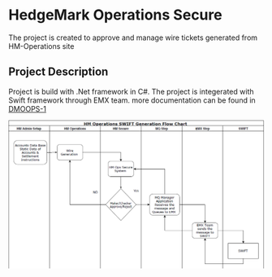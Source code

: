 # HedgeMark Operations Secure

The project is created to approve and manage wire tickets generated from HM-Operations site

## Project Description

Project is build with .Net framework in C#. The project is integerated with Swift framework through EMX team. more documentation can be found in [DMOOPS-1](https://jira15.bnymellon.net/browse/DMOOPS-1)

![Screenshot](Docs/Hm-Ops-Secure-workflow.PNG)